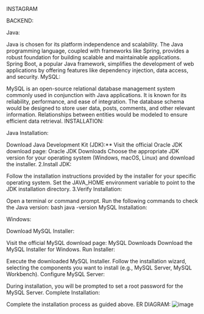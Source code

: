 INSTAGRAM

BACKEND:

Java:

Java is chosen for its platform independence and scalability. The Java programming language, coupled with frameworks like Spring, provides a robust foundation for building scalable and maintainable applications.
Spring Boot, a popular Java framework, simplifies the development of web applications by offering features like dependency injection, data access, and security.
MySQL:

MySQL is an open-source relational database management system commonly used in conjunction with Java applications. It is known for its reliability, performance, and ease of integration.
The database schema would be designed to store user data, posts, comments, and other relevant information. Relationships between entities would be modeled to ensure efficient data retrieval.
INSTALLATION:

Java Installation:

Download Java Development Kit (JDK):**
Visit the official Oracle JDK download page: Oracle JDK Downloads
Choose the appropriate JDK version for your operating system (Windows, macOS, Linux) and download the installer.
2.Install JDK:

Follow the installation instructions provided by the installer for your specific operating system.
Set the JAVA_HOME environment variable to point to the JDK installation directory.
3.Verify Installation:

Open a terminal or command prompt.
Run the following commands to check the Java version: bash java -version
MySQL Installation:

Windows:

Download MySQL Installer:

Visit the official MySQL download page: MySQL Downloads
Download the MySQL Installer for Windows.
Run Installer:

Execute the downloaded MySQL Installer.
Follow the installation wizard, selecting the components you want to install (e.g., MySQL Server, MySQL Workbench).
Configure MySQL Server:

During installation, you will be prompted to set a root password for the MySQL Server.
Complete Installation:

Complete the installation process as guided above.
ER DIAGRAM:
![image](https://github.com/sridhar07github/Instagram-Application/assets/147645506/3869494a-9750-4b8d-a4e0-7e236ff329cd)

